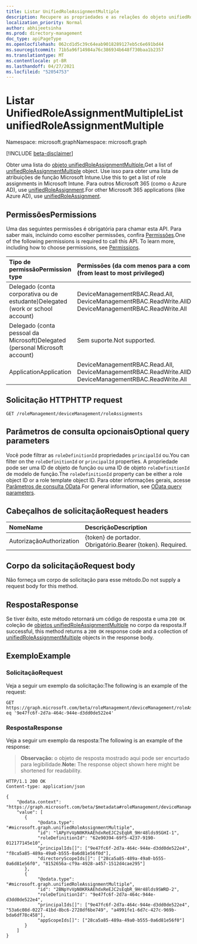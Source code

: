 ```yaml
---
title: Listar UnifiedRoleAssignmentMultiple
description: Recupere as propriedades e as relações do objeto unifiedRoleAssignmentMultiple.
localization_priority: Normal
author: abhijeetsinha
ms.prod: directory-management
doc_type: apiPageType
ms.openlocfilehash: 062cd1d5c39c64eab9018289127eb5c6e691bd44
ms.sourcegitcommit: 71b5a96f14984a76c386934b648f730baa1b2357
ms.translationtype: MT
ms.contentlocale: pt-BR
ms.lasthandoff: 04/27/2021
ms.locfileid: "52054753"
---
```

# <a name="list-unifiedroleassignmentmultiple"></a><span data-ttu-id="3da26-103">Listar UnifiedRoleAssignmentMultiple</span><span class="sxs-lookup"><span data-stu-id="3da26-103">List unifiedRoleAssignmentMultiple</span></span>

<span data-ttu-id="3da26-104">Namespace: microsoft.graph</span><span class="sxs-lookup"><span data-stu-id="3da26-104">Namespace: microsoft.graph</span></span>

[!INCLUDE [beta-disclaimer](../../includes/beta-disclaimer.md)]

<span data-ttu-id="3da26-105">Obter uma lista do [objeto unifiedRoleAssignmentMultiple.](../resources/unifiedroleassignmentmultiple.md)</span><span class="sxs-lookup"><span data-stu-id="3da26-105">Get a list of [unifiedRoleAssignmentMultiple](../resources/unifiedroleassignmentmultiple.md) object.</span></span> <span data-ttu-id="3da26-106">Use isso para obter uma lista de atribuições de função Microsoft Intune.</span><span class="sxs-lookup"><span data-stu-id="3da26-106">Use this to get a list of role assignments in Microsoft Intune.</span></span> <span data-ttu-id="3da26-107">Para outros Microsoft 365 (como o Azure AD), use [unifiedRoleAssignment](../resources/unifiedroleassignment.md).</span><span class="sxs-lookup"><span data-stu-id="3da26-107">For other Microsoft 365 applications (like Azure AD), use [unifiedRoleAssignment](../resources/unifiedroleassignment.md).</span></span>

## <a name="permissions"></a><span data-ttu-id="3da26-108">Permissões</span><span class="sxs-lookup"><span data-stu-id="3da26-108">Permissions</span></span>

<span data-ttu-id="3da26-p102">Uma das seguintes permissões é obrigatória para chamar esta API. Para saber mais, incluindo como escolher permissões, confira [Permissões](/graph/permissions-reference).</span><span class="sxs-lookup"><span data-stu-id="3da26-p102">One of the following permissions is required to call this API. To learn more, including how to choose permissions, see [Permissions](/graph/permissions-reference).</span></span>

| <span data-ttu-id="3da26-111">Tipo de permissão</span><span class="sxs-lookup"><span data-stu-id="3da26-111">Permission type</span></span> | <span data-ttu-id="3da26-112">Permissões (da com menos para a com mais privilégios)</span><span class="sxs-lookup"><span data-stu-id="3da26-112">Permissions (from least to most privileged)</span></span> |
|:--------------- |:------------------------------------------- |
| <span data-ttu-id="3da26-113">Delegado (conta corporativa ou de estudante)</span><span class="sxs-lookup"><span data-stu-id="3da26-113">Delegated (work or school account)</span></span> | <span data-ttu-id="3da26-114">DeviceManagementRBAC.Read.All, DeviceManagementRBAC.ReadWrite.All</span><span class="sxs-lookup"><span data-stu-id="3da26-114">DeviceManagementRBAC.Read.All, DeviceManagementRBAC.ReadWrite.All</span></span> |
| <span data-ttu-id="3da26-115">Delegado (conta pessoal da Microsoft)</span><span class="sxs-lookup"><span data-stu-id="3da26-115">Delegated (personal Microsoft account)</span></span> | <span data-ttu-id="3da26-116">Sem suporte.</span><span class="sxs-lookup"><span data-stu-id="3da26-116">Not supported.</span></span> |
| <span data-ttu-id="3da26-117">Application</span><span class="sxs-lookup"><span data-stu-id="3da26-117">Application</span></span> | <span data-ttu-id="3da26-118">DeviceManagementRBAC.Read.All, DeviceManagementRBAC.ReadWrite.All</span><span class="sxs-lookup"><span data-stu-id="3da26-118">DeviceManagementRBAC.Read.All, DeviceManagementRBAC.ReadWrite.All</span></span> |

## <a name="http-request"></a><span data-ttu-id="3da26-119">Solicitação HTTP</span><span class="sxs-lookup"><span data-stu-id="3da26-119">HTTP request</span></span>

<!-- { "blockType": "ignored" } -->

```http
GET /roleManagement/deviceManagement/roleAssignments
```

## <a name="optional-query-parameters"></a><span data-ttu-id="3da26-120">Parâmetros de consulta opcionais</span><span class="sxs-lookup"><span data-stu-id="3da26-120">Optional query parameters</span></span>
<span data-ttu-id="3da26-121">Você pode filtrar as `roleDefinitionId` propriedades `principalId` ou.</span><span class="sxs-lookup"><span data-stu-id="3da26-121">You can filter on the `roleDefinitionId` or `principalId` properties.</span></span> <span data-ttu-id="3da26-122">A propriedade pode ser uma ID de objeto de função ou uma ID de objeto `roleDefinitionId` de modelo de função.</span><span class="sxs-lookup"><span data-stu-id="3da26-122">The `roleDefinitionId` property can be either a role object ID or a role template object ID.</span></span> <span data-ttu-id="3da26-123">Para obter informações gerais, acesse [Parâmetros de consulta OData](/graph/query-parameters).</span><span class="sxs-lookup"><span data-stu-id="3da26-123">For general information, see [OData query parameters](/graph/query-parameters).</span></span>

## <a name="request-headers"></a><span data-ttu-id="3da26-124">Cabeçalhos de solicitação</span><span class="sxs-lookup"><span data-stu-id="3da26-124">Request headers</span></span>

| <span data-ttu-id="3da26-125">Nome</span><span class="sxs-lookup"><span data-stu-id="3da26-125">Name</span></span> | <span data-ttu-id="3da26-126">Descrição</span><span class="sxs-lookup"><span data-stu-id="3da26-126">Description</span></span> |
|:---- |:----------- |
| <span data-ttu-id="3da26-127">Autorização</span><span class="sxs-lookup"><span data-stu-id="3da26-127">Authorization</span></span> | <span data-ttu-id="3da26-p104">{token} de portador. Obrigatório.</span><span class="sxs-lookup"><span data-stu-id="3da26-p104">Bearer {token}. Required.</span></span> |

## <a name="request-body"></a><span data-ttu-id="3da26-130">Corpo da solicitação</span><span class="sxs-lookup"><span data-stu-id="3da26-130">Request body</span></span>

<span data-ttu-id="3da26-131">Não forneça um corpo de solicitação para esse método.</span><span class="sxs-lookup"><span data-stu-id="3da26-131">Do not supply a request body for this method.</span></span>

## <a name="response"></a><span data-ttu-id="3da26-132">Resposta</span><span class="sxs-lookup"><span data-stu-id="3da26-132">Response</span></span>

<span data-ttu-id="3da26-133">Se tiver êxito, este método retornará um código de resposta e uma `200 OK` coleção de [objetos unifiedRoleAssignmentMultiple](../resources/unifiedroleassignmentmultiple.md) no corpo da resposta.</span><span class="sxs-lookup"><span data-stu-id="3da26-133">If successful, this method returns a `200 OK` response code and a collection of [unifiedRoleAssignmentMultiple](../resources/unifiedroleassignmentmultiple.md) objects in the response body.</span></span>

## <a name="example"></a><span data-ttu-id="3da26-134">Exemplo</span><span class="sxs-lookup"><span data-stu-id="3da26-134">Example</span></span>

### <a name="request"></a><span data-ttu-id="3da26-135">Solicitação</span><span class="sxs-lookup"><span data-stu-id="3da26-135">Request</span></span>

<span data-ttu-id="3da26-136">Veja a seguir um exemplo da solicitação:</span><span class="sxs-lookup"><span data-stu-id="3da26-136">The following is an example of the request:</span></span>

<!-- {
  "blockType": "request",
  "name": "list_unifiedroleassignmentmultiple"
}-->

```msgraph-interactive
GET https://graph.microsoft.com/beta/roleManagement/deviceManagement/roleAssignments/$filter=principalId eq '9e47fc6f-2d7a-464c-944e-d3dd0de522e4'
```

### <a name="response"></a><span data-ttu-id="3da26-137">Resposta</span><span class="sxs-lookup"><span data-stu-id="3da26-137">Response</span></span>

<span data-ttu-id="3da26-138">Veja a seguir um exemplo da resposta:</span><span class="sxs-lookup"><span data-stu-id="3da26-138">The following is an example of the response:</span></span>
> <span data-ttu-id="3da26-139">**Observação:** o objeto de resposta mostrado aqui pode ser encurtado para legibilidade.</span><span class="sxs-lookup"><span data-stu-id="3da26-139">**Note:** The response object shown here might be shortened for readability.</span></span>

<!-- {
  "blockType": "response",
  "truncated": true,
  "@odata.type": "microsoft.graph.unifiedRoleAssignmentMultiple"
} -->

```http
HTTP/1.1 200 OK
Content-type: application/json

{
    "@odata.context": "https://graph.microsoft.com/beta/$metadata#roleManagement/deviceManagement/roleAssignments/$entity",
    "value": [ 
       {
            "@odata.type": "#microsoft.graph.unifiedRoleAssignmentMultiple",
            "id": "lAPpYvVpN0KRkAEhdxReEJC2sEqbR_9Hr48lds9SGHI-1",
            "roleDefinitionId": "62e90394-69f5-4237-9190-012177145e10",
            "principalIds[]": ["9e47fc6f-2d7a-464c-944e-d3dd0de522e4", "f8ca5a85-489a-49a0-b555-0a6d81e56f0d"],
            "directoryScopeIds[]": ["28ca5a85-489a-49a0-b555-0a6d81e56f0", "8152656a-cf9a-4928-a457-1512d4cae295"]
       },
       {
            "@odata.type": "#microsoft.graph.unifiedRoleAssignmentMultiple",
            "id": "2BNpYvVpN0KRkAEhdxReEJC2sEqbR_9Hr48lds9SWRD-2",
            "roleDefinitionId": "9e47fc6f-2d7a-464c-944e-d3dd0de522e4",
            "principalIds[]": ["9e47fc6f-2d7a-464c-944e-d3dd0de522e4", "53a6c08d-0227-41bd-8bc6-2728df6be749", "a4991fe1-6d7c-427c-969b-bda6df78c458"],
            "appScopeIds[]": ["28ca5a85-489a-49a0-b555-0a6d81e56f0"]
       }
    ]
}
```

<!-- uuid: 16cd6b66-4b1a-43a1-adaf-3a886856ed98
2019-02-04 14:57:30 UTC -->
<!-- {
  "type": "#page.annotation",
  "description": "List roleAssignmentsMultiple",
  "keywords": "",
  "section": "documentation",
  "tocPath": ""
}-->


